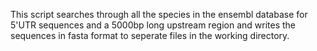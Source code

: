 This script searches through all the species in the ensembl database for 5'UTR sequences and a 5000bp long upstream region and writes the sequences in fasta format to seperate files in the working directory.

